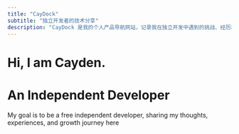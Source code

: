 ```yaml
---
title: "CayDock"
subtitle: "独立开发者的技术分享"
description: "CayDock 是我的个人产品导航网站，记录我在独立开发中遇到的挑战、经历和成长，希望能为其他独立开发者提供一些启发和帮助"
---
```


# Hi, I am Cayden.
# An Independent Developer

My goal is to be a free independent developer, sharing my thoughts, experiences, and growth journey here


